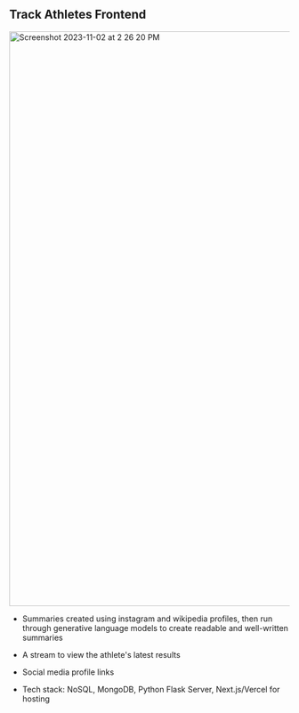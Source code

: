 ## Track Athletes Frontend 


<img width="1033" alt="Screenshot 2023-11-02 at 2 26 20 PM" src="https://github.com/colinfitzgerald328/track-athletes-frontend/assets/64982557/8e9de6b7-0608-44d3-9165-55fabc9f4f0b">

- Summaries created using instagram and wikipedia profiles, then run through generative language models to create readable and well-written summaries
- A stream to view the athlete's latest results
- Social media profile links

- Tech stack: NoSQL, MongoDB, Python Flask Server, Next.js/Vercel for hosting
